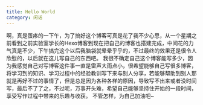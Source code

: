 ```yaml
---
title: Hello World
category: 闲话
---
```

啊，真是蛋疼的一下午，为了搞好这个博客可真是花了我不少心思，从一个星期之前看到之前实验室学长的Hexo博客到现在把自己的博客也搭建完成，中间花的力气真是不少，下午搞完这个以后我脑袋就晕晕乎乎的，不过最终的效果还是很令人欣慰的，以后就在这儿写自己的东西吧。
我很不确定自己这个博客能写多少，因为我感觉自己对写博客这件事一直是雷声大雨点小，很希望能够自己写很多博客，将学习到的知识、学习过程中的经验教训写下来与别人分享，若能够帮助到别人那就是再好不过的事情了，但是总是因为各种各样的原因，导致写不出来或者没时间写，最后不了了之，不过呢，万事开头难，希望自己能够坚持住开始的一段时间，享受写作过程中带来的乐趣与收获。
不管怎样，为自己加油吧~
